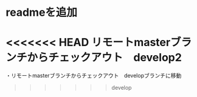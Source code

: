 # readmeを追加

<<<<<<< HEAD
リモートmasterブランチからチェックアウト　develop2
=======
・リモートmasterブランチからチェックアウト　developブランチに移動
>>>>>>> develop
